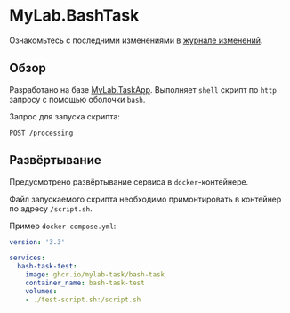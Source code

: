 # MyLab.BashTask

Ознакомьтесь с последними изменениями в [журнале изменений](/CHANGELOG.md).

## Обзор

Разработано на базе [MyLab.TaskApp](https://github.com/mylab-task/task-app). Выполняет `shell` скрипт по `http` запросу с помощью оболочки `bash`.

Запрос для запуска скрипта:

```http
POST /processing
```

## Развёртывание

Предусмотрено развёртывание сервиса в `docker`-контейнере.

Файл запускаемого скрипта необходимо примонтировать в контейнер по адресу `/script.sh`.

Пример `docker-compose.yml`:

```yaml
version: '3.3'

services:
  bash-task-test:
    image: ghcr.io/mylab-task/bash-task
    container_name: bash-task-test
    volumes:
    - ./test-script.sh:/script.sh
```

